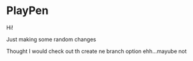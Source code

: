 # PlayPen

 Hi!
 
 Just making some random changes
 
 Thought I would check out th create ne branch option
ehh...mayube not
